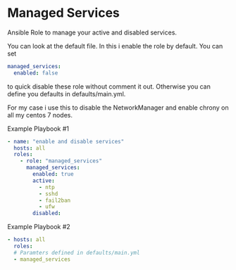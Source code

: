 # Managed Services

Ansible Role to manage your active and disabled services.

You can look at the default file. In this i enable the role by default. You can set
```yaml
managed_services:
  enabled: false
```
to quick disable these role without comment it out. Otherwise you can define you defaults in defaults/main.yml.

For my case i use this to disable the NetworkManager and enable chrony on all my centos 7 nodes.

Example Playbook #1
```yaml
- name: "enable and disable services"
  hosts: all
  roles:
    - role: "managed_services"
      managed_services:
        enabled: true
        active:
          - ntp
          - sshd
          - fail2ban
          - ufw
        disabled:
```

Example Playbook #2
```yaml
- hosts: all
  roles:
  # Paramters defined in defaults/main.yml
  - managed_services
```
